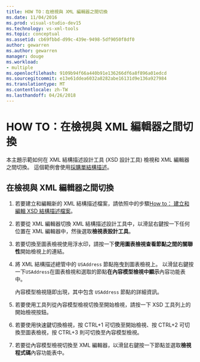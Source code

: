 ```yaml
---
title: HOW TO：在檢視與 XML 編輯器之間切換
ms.date: 11/04/2016
ms.prod: visual-studio-dev15
ms.technology: vs-xml-tools
ms.topic: conceptual
ms.assetid: cb69fbbd-d99c-439e-9498-5df9050f8df0
author: gewarren
ms.author: gewarren
manager: douge
ms.workload:
- multiple
ms.openlocfilehash: 9109b94f66a440b91e136266df6a8f896a01edcd
ms.sourcegitcommit: e13e61ddea6032a8282abe16131d9e136a927984
ms.translationtype: MT
ms.contentlocale: zh-TW
ms.lasthandoff: 04/26/2018
---
```

# <a name="how-to-switch-between-views-and-the-xml-editor"></a>HOW TO：在檢視與 XML 編輯器之間切換

本主題示範如何在 XML 結構描述設計工具 (XSD 設計工具) 檢視和 XML 編輯器之間切換。 這個範例會使用[採購單結構描述](../xml-tools/sample-xsd-file-simple-schema.md)。

## <a name="to-switch-between-the-views-and-the-xml-editor"></a>在檢視與 XML 編輯器之間切換

1.  若要建立和編輯新的 XML 結構描述檔案，請依照中的步驟[How to： 建立和編輯 XSD 結構描述檔案](../xml-tools/how-to-create-and-edit-an-xsd-schema-file.md)。

2.  若要從 XML 編輯器切換 XML 結構描述設計工具中，以滑鼠右鍵按一下任何位置在 XML 編輯器中，然後選取**檢視表設計工具**。

3.  若要切換至圖表檢視使用浮水印，請按一下**使用圖表檢視查看節點之間的關聯性**開始檢視上的連結。

4.  將 XML 結構描述總管中的 `USAddress` 節點拖曳到圖表檢視上。 以滑鼠右鍵按一下`USAddress`在圖表檢視和選取的節點**在內容模型檢視中顯示**內容功能表中。

     內容模型檢視隨即出現，其中包含 `USAddress` 節點的詳細資訊。

5.  若要使用工具列從內容模型檢視切換至開始檢視，請按一下 XSD 工具列上的開始檢視按鈕。

6.  若要使用快速鍵切換檢視，按 CTRL+1 可切換至開始檢視、按 CTRL+2 可切換至圖表檢視，按 CTRL+3 則可切換至內容模型檢視。

7.  若要從內容模型檢視切換至 XML 編輯器，以滑鼠右鍵按一下節點並選取**檢視程式碼**內容功能表中。